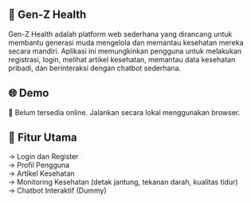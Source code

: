 <h2>💖 Gen-Z Health</h2> 
<p>Gen-Z Health adalah platform web sederhana yang dirancang untuk membantu generasi muda mengelola dan memantau kesehatan mereka secara mandiri. Aplikasi ini memungkinkan pengguna untuk melakukan registrasi, login, melihat artikel kesehatan, memantau data kesehatan pribadi, dan berinteraksi dengan chatbot sederhana.</p>

<h2>🌐 Demo</h2>
<p>📌 Belum tersedia online. Jalankan secara lokal menggunakan browser.</p>

<h2>🔑 Fitur Utama</h2>
-> Login dan Register<br>
-> Profil Pengguna<br>
-> Artikel Kesehatan<br>
-> Monitoring Kesehatan (detak jantung, tekanan darah, kualitas tidur)<br>
-> Chatbot Interaktif (Dummy)<br>

